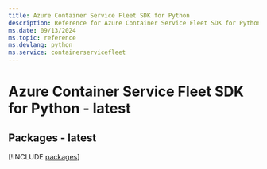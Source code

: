 ```yaml
---
title: Azure Container Service Fleet SDK for Python
description: Reference for Azure Container Service Fleet SDK for Python
ms.date: 09/13/2024
ms.topic: reference
ms.devlang: python
ms.service: containerservicefleet
---
```

# Azure Container Service Fleet SDK for Python - latest
## Packages - latest
[!INCLUDE [packages](container-service-fleet-index.md)]